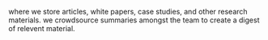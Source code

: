 where we store articles, white papers, case studies, and other research materials. we crowdsource summaries amongst the team to create a digest of relevent material. 
